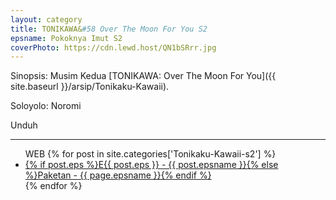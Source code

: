 ```yaml
---
layout: category
title: TONIKAWA&#58 Over The Moon For You S2
epsname: Pokoknya Imut S2
coverPhoto: https://cdn.lewd.host/QN1bSRrr.jpg
---
```


Sinopsis: Musim Kedua [TONIKAWA: Over The Moon For You]({{ site.baseurl }}/arsip/Tonikaku-Kawaii).

Soloyolo: Noromi

Unduh

---
  <ul>
  WEB
    {% for post in site.categories['Tonikaku-Kawaii-s2'] %}
  <li><a class="white pinkhover" href="{{ site.baseurl }}{{ post.url }}">{% if post.eps %}E{{ post.eps }} - {{ post.epsname }}{% else %}Paketan - {{ page.epsname }}{% endif %}</a></li>
  {% endfor %}
  </ul>